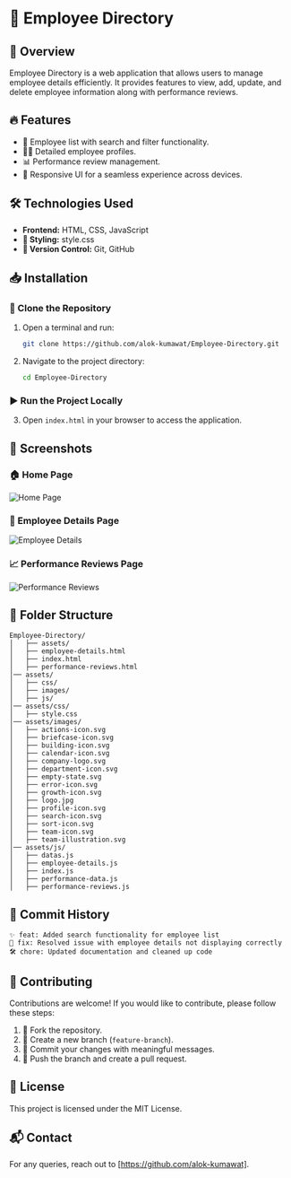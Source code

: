 # 🚀 Employee Directory

## 📝 Overview
Employee Directory is a web application that allows users to manage employee details efficiently. It provides features to view, add, update, and delete employee information along with performance reviews.

## 🔥 Features
- 📂 Employee list with search and filter functionality.
- 🧑‍💼 Detailed employee profiles.
- 📊 Performance review management.
- 📱 Responsive UI for a seamless experience across devices.

## 🛠️ Technologies Used
- **Frontend:** HTML, CSS, JavaScript
- **🎨 Styling:** style.css
- **🔗 Version Control:** Git, GitHub

## 📥 Installation
### 🔽 Clone the Repository
1. Open a terminal and run:
   ```sh
   git clone https://github.com/alok-kumawat/Employee-Directory.git
   ```
2. Navigate to the project directory:
   ```sh
   cd Employee-Directory
   ```

### ▶️ Run the Project Locally
3. Open `index.html` in your browser to access the application.

## 📸 Screenshots
### 🏠 Home Page
![Home Page](screenshots/homepage.png)

### 🏢 Employee Details Page
![Employee Details](screenshots/employee-details.png)

### 📈 Performance Reviews Page
![Performance Reviews](screenshots/performance-reviews.png)

## 📂 Folder Structure
```
Employee-Directory/
│   ├── assets/
│   ├── employee-details.html
│   ├── index.html
│   ├── performance-reviews.html
│── assets/
│   ├── css/
│   ├── images/
│   ├── js/
│── assets/css/
│   ├── style.css
│── assets/images/
│   ├── actions-icon.svg
│   ├── briefcase-icon.svg
│   ├── building-icon.svg
│   ├── calendar-icon.svg
│   ├── company-logo.svg
│   ├── department-icon.svg
│   ├── empty-state.svg
│   ├── error-icon.svg
│   ├── growth-icon.svg
│   ├── logo.jpg
│   ├── profile-icon.svg
│   ├── search-icon.svg
│   ├── sort-icon.svg
│   ├── team-icon.svg
│   ├── team-illustration.svg
│── assets/js/
│   ├── datas.js
│   ├── employee-details.js
│   ├── index.js
│   ├── performance-data.js
│   ├── performance-reviews.js
```

## 📜 Commit History
```
✨ feat: Added search functionality for employee list
🐛 fix: Resolved issue with employee details not displaying correctly
🛠️ chore: Updated documentation and cleaned up code
```

## 🤝 Contributing
Contributions are welcome! If you would like to contribute, please follow these steps:
1. 🍴 Fork the repository.
2. 🌿 Create a new branch (`feature-branch`).
3. 💾 Commit your changes with meaningful messages.
4. 🚀 Push the branch and create a pull request.

## 📜 License
This project is licensed under the MIT License.

## 📬 Contact
For any queries, reach out to [https://github.com/alok-kumawat].
